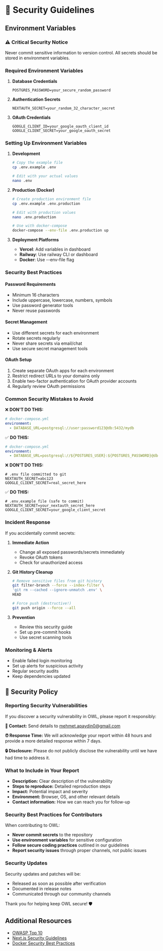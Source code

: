 # 🔐 Security Guidelines

## Environment Variables

### ⚠️ Critical Security Notice
Never commit sensitive information to version control. All secrets should be stored in environment variables.

### Required Environment Variables

1. **Database Credentials**
   ```env
   POSTGRES_PASSWORD=your_secure_random_password
   ```

2. **Authentication Secrets**
   ```env
   NEXTAUTH_SECRET=your_random_32_character_secret
   ```

3. **OAuth Credentials**
   ```env
   GOOGLE_CLIENT_ID=your_google_oauth_client_id
   GOOGLE_CLIENT_SECRET=your_google_oauth_secret
   ```

### Setting Up Environment Variables

1. **Development**
   ```bash
   # Copy the example file
   cp .env.example .env
   
   # Edit with your actual values
   nano .env
   ```

2. **Production (Docker)**
   ```bash
   # Create production environment file
   cp .env.example .env.production
   
   # Edit with production values
   nano .env.production
   
   # Use with docker-compose
   docker-compose --env-file .env.production up
   ```

3. **Deployment Platforms**
   - **Vercel**: Add variables in dashboard
   - **Railway**: Use railway CLI or dashboard
   - **Docker**: Use --env-file flag

### Security Best Practices

#### Password Requirements
- Minimum 16 characters
- Include uppercase, lowercase, numbers, symbols
- Use password generator tools
- Never reuse passwords

#### Secret Management
- Use different secrets for each environment
- Rotate secrets regularly
- Never share secrets via email/chat
- Use secure secret management tools

#### OAuth Setup
1. Create separate OAuth apps for each environment
2. Restrict redirect URLs to your domains only
3. Enable two-factor authentication for OAuth provider accounts
4. Regularly review OAuth permissions

### Common Security Mistakes to Avoid

❌ **DON'T DO THIS:**
```yaml
# docker-compose.yml
environment:
  - DATABASE_URL=postgresql://user:password123@db:5432/mydb
```

✅ **DO THIS:**
```yaml
# docker-compose.yml
environment:
  - DATABASE_URL=postgresql://${POSTGRES_USER}:${POSTGRES_PASSWORD}@db:5432/${POSTGRES_DB}
```

❌ **DON'T DO THIS:**
```env
# .env file committed to git
NEXTAUTH_SECRET=abc123
GOOGLE_CLIENT_SECRET=real_secret_here
```

✅ **DO THIS:**
```env
# .env.example file (safe to commit)
NEXTAUTH_SECRET=your_nextauth_secret_here
GOOGLE_CLIENT_SECRET=your_google_client_secret
```

### Incident Response

If you accidentally commit secrets:

1. **Immediate Action**
   - Change all exposed passwords/secrets immediately
   - Revoke OAuth tokens
   - Check for unauthorized access

2. **Git History Cleanup**
   ```bash
   # Remove sensitive files from git history
   git filter-branch --force --index-filter \
   'git rm --cached --ignore-unmatch .env' \
   HEAD
   
   # Force push (destructive!)
   git push origin --force --all
   ```

3. **Prevention**
   - Review this security guide
   - Set up pre-commit hooks
   - Use secret scanning tools

### Monitoring & Alerts

- Enable failed login monitoring
- Set up alerts for suspicious activity
- Regular security audits
- Keep dependencies updated

## 🔐 Security Policy

### Reporting Security Vulnerabilities

If you discover a security vulnerability in OWL, please report it responsibly:

**📧 Contact:** Send details to [mehmet.apaydin0@gmail.com](mailto:mehmet.apaydin0@gmail.com)

**⏰ Response Time:** We will acknowledge your report within 48 hours and provide a more detailed response within 7 days.

**🔒 Disclosure:** Please do not publicly disclose the vulnerability until we have had time to address it.

### What to Include in Your Report

- **Description:** Clear description of the vulnerability
- **Steps to reproduce:** Detailed reproduction steps
- **Impact:** Potential impact and severity
- **Environment:** Browser, OS, and other relevant details
- **Contact information:** How we can reach you for follow-up

### Security Best Practices for Contributors

When contributing to OWL:

- **Never commit secrets** to the repository
- **Use environment variables** for sensitive configuration
- **Follow secure coding practices** outlined in our guidelines
- **Report security issues** through proper channels, not public issues

### Security Updates

Security updates and patches will be:
- Released as soon as possible after verification
- Documented in release notes
- Communicated through our community channels

Thank you for helping keep OWL secure! 🛡️

## Additional Resources

- [OWASP Top 10](https://owasp.org/www-project-top-ten/)
- [Next.js Security Guidelines](https://nextjs.org/docs/advanced-features/security-headers)
- [Docker Security Best Practices](https://docs.docker.com/engine/security/)
